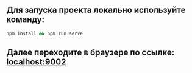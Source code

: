 ## Для запуска проекта локально используйте команду:

```bash
npm install && npm run serve
```

## Далее переходите в браузере по ссылке: <a href="localhost:9002">localhost:9002</a>
